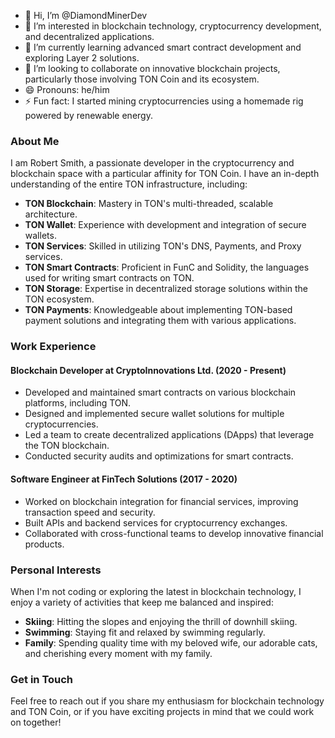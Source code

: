 - 👋 Hi, I’m @DiamondMinerDev
- 👀 I’m interested in blockchain technology, cryptocurrency development, and decentralized applications.
- 🌱 I’m currently learning advanced smart contract development and exploring Layer 2 solutions.
- 💞️ I’m looking to collaborate on innovative blockchain projects, particularly those involving TON Coin and its ecosystem.
- 😄 Pronouns: he/him
- ⚡ Fun fact: I started mining cryptocurrencies using a homemade rig powered by renewable energy.

<!---
DiamondMinerDev/DiamondMinerDev is a ✨ special ✨ repository because its `README.md` (this file) appears on your GitHub profile.
You can click the Preview link to take a look at your changes.
--->

### About Me

I am Robert Smith, a passionate developer in the cryptocurrency and blockchain space with a particular affinity for TON Coin. I have an in-depth understanding of the entire TON infrastructure, including:

- **TON Blockchain**: Mastery in TON's multi-threaded, scalable architecture.
- **TON Wallet**: Experience with development and integration of secure wallets.
- **TON Services**: Skilled in utilizing TON's DNS, Payments, and Proxy services.
- **TON Smart Contracts**: Proficient in FunC and Solidity, the languages used for writing smart contracts on TON.
- **TON Storage**: Expertise in decentralized storage solutions within the TON ecosystem.
- **TON Payments**: Knowledgeable about implementing TON-based payment solutions and integrating them with various applications.

### Work Experience

#### Blockchain Developer at CryptoInnovations Ltd. (2020 - Present)
- Developed and maintained smart contracts on various blockchain platforms, including TON.
- Designed and implemented secure wallet solutions for multiple cryptocurrencies.
- Led a team to create decentralized applications (DApps) that leverage the TON blockchain.
- Conducted security audits and optimizations for smart contracts.

#### Software Engineer at FinTech Solutions (2017 - 2020)
- Worked on blockchain integration for financial services, improving transaction speed and security.
- Built APIs and backend services for cryptocurrency exchanges.
- Collaborated with cross-functional teams to develop innovative financial products.

### Personal Interests

When I'm not coding or exploring the latest in blockchain technology, I enjoy a variety of activities that keep me balanced and inspired:

- **Skiing**: Hitting the slopes and enjoying the thrill of downhill skiing.
- **Swimming**: Staying fit and relaxed by swimming regularly.
- **Family**: Spending quality time with my beloved wife, our adorable cats, and cherishing every moment with my family.

### Get in Touch

Feel free to reach out if you share my enthusiasm for blockchain technology and TON Coin, or if you have exciting projects in mind that we could work on together!
